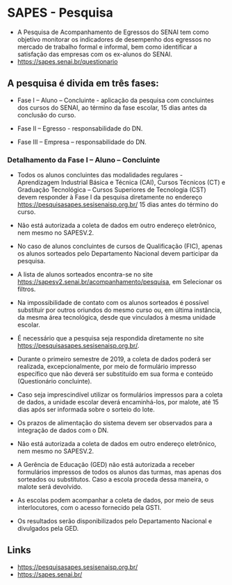 # SAPES - Pesquisa
- A Pesquisa de Acompanhamento de Egressos do SENAI tem como objetivo monitorar os indicadores de desempenho dos egressos no mercado de trabalho formal e informal, bem como identificar a satisfação das empresas com os ex-alunos do SENAI.
- https://sapes.senai.br/questionario
## A pesquisa é divida em três fases:
- Fase I – Aluno – Concluinte - aplicação da pesquisa com concluintes dos cursos do SENAI, ao término da fase escolar, 15 dias antes da conclusão do curso.

- Fase II – Egresso - responsabilidade do DN.

- Fase III – Empresa – responsabilidade do DN.

### Detalhamento da Fase I – Aluno – Concluinte
- Todos os alunos concluintes das modalidades regulares - Aprendizagem Industrial Básica e Técnica (CAI), Cursos Técnicos (CT) e Graduação Tecnológica – Cursos Superiores de Tecnologia (CST) devem responder à Fase I da pesquisa diretamente no endereço https://pesquisasapes.sesisenaisp.org.br/ 15 dias antes do término do curso.
- Não está autorizada a coleta de dados em outro endereço eletrônico, nem mesmo no SAPESV.2.

- No caso de alunos concluintes de cursos de Qualificação (FIC), apenas os alunos sorteados pelo Departamento Nacional devem participar da pesquisa.

- A lista de alunos sorteados encontra-se no site https://sapesv2.senai.br/acompanhamento/pesquisa, em Selecionar os filtros.

- Na impossibilidade de contato com os alunos sorteados é possível substituir por outros oriundos do mesmo curso ou, em última instância, da mesma área tecnológica, desde que vinculados à mesma unidade escolar.  

- É necessário que a pesquisa seja respondida diretamente no site https://pesquisasapes.sesisenaisp.org.br/.  

- Durante o primeiro semestre de 2019, a coleta de dados poderá ser realizada, excepcionalmente, por meio de formulário impresso específico que não deverá ser substituído em sua forma e conteúdo (Questionário concluinte). 

- Caso seja imprescindível utilizar os formulários impressos para a coleta de dados, a unidade escolar deverá encaminhá-los, por malote, até 15 dias após ser informada sobre o sorteio do lote.  

- Os prazos de alimentação do sistema devem ser observados para a integração de dados com o DN. 

- Não está autorizada a coleta de dados em outro endereço eletrônico, nem mesmo no SAPESV.2. 

- A Gerência de Educação (GED) não está autorizada a receber formulários impressos de todos os alunos das turmas, mas apenas dos sorteados ou substitutos. Caso a escola proceda dessa maneira, o malote será devolvido. 

- As escolas podem acompanhar a coleta de dados, por meio de seus interlocutores, com o acesso fornecido pela GSTI. 

- Os resultados serão disponibilizados pelo Departamento Nacional e divulgados pela GED. 

## Links
- https://pesquisasapes.sesisenaisp.org.br/ 
- https://sapes.senai.br/
